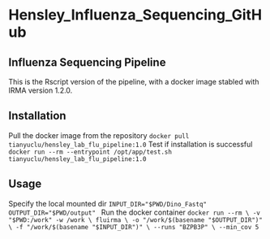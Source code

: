 # Hensley_Influenza_Sequencing_GitHub

## Influenza Sequencing Pipeline
This is the Rscript version of the pipeline, with a docker image stabled with IRMA version 1.2.0.

## Installation
Pull the docker image from the repository
`docker pull tianyuclu/hensley_lab_flu_pipeline:1.0`
Test if installation is successful
`docker run --rm --entrypoint /opt/app/test.sh tianyuclu/hensley_lab_flu_pipeline:1.0`

## Usage 
Specify the local mounted dir
`INPUT_DIR="$PWD/Dino_Fastq"
OUTPUT_DIR="$PWD/output" `
Run the docker container 
`docker run --rm \
  -v "$PWD:/work" -w /work \
  fluirma \
  -o "/work/$(basename "$OUTPUT_DIR")" \
  -f "/work/$(basename "$INPUT_DIR")" \
  --runs "BZPB3P" \
  --min_cov 5`


